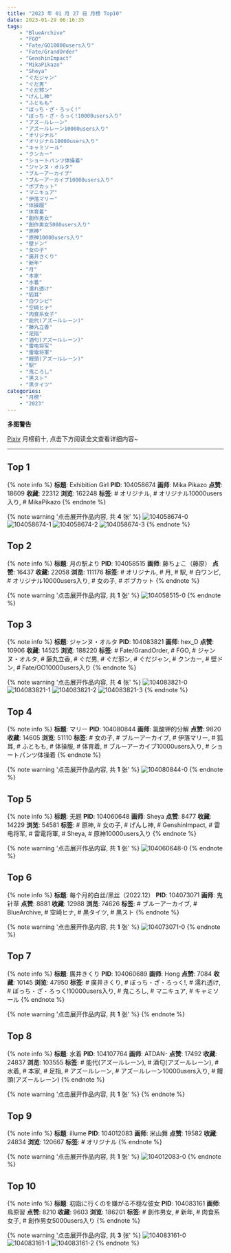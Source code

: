 ```yaml
---
title: "2023 年 01 月 27 日 月榜 Top10"
date: 2023-01-29 06:16:35
tags:
    - "BlueArchive"
    - "FGO"
    - "Fate/GO10000users入り"
    - "Fate/GrandOrder"
    - "GenshinImpact"
    - "MikaPikazo"
    - "Sheya"
    - "ぐだジャン"
    - "ぐだ男"
    - "ぐだ邪ン"
    - "げんし神"
    - "ふともも"
    - "ぼっち・ざ・ろっく!"
    - "ぼっち・ざ・ろっく!10000users入り"
    - "アズールレーン"
    - "アズールレーン10000users入り"
    - "オリジナル"
    - "オリジナル10000users入り"
    - "キャミソール"
    - "クンカー"
    - "ショートパンツ体操着"
    - "ジャンヌ・オルタ"
    - "ブルーアーカイブ"
    - "ブルーアーカイブ10000users入り"
    - "ボブカット"
    - "マニキュア"
    - "伊落マリー"
    - "体操服"
    - "体育着"
    - "創作男女"
    - "創作男女5000users入り"
    - "原神"
    - "原神10000users入り"
    - "壁ドン"
    - "女の子"
    - "廣井きくり"
    - "新年"
    - "月"
    - "本家"
    - "水着"
    - "濡れ透け"
    - "狐耳"
    - "白ワンピ"
    - "空崎ヒナ"
    - "肉食系女子"
    - "能代(アズールレーン)"
    - "藤丸立香"
    - "足指"
    - "酒匂(アズールレーン)"
    - "雷电将军"
    - "雷電将軍"
    - "饅頭(アズールレーン)"
    - "駅"
    - "鬼ころし"
    - "黒スト"
    - "黒タイツ"
categories:
    - "月榜"
    - "2023"
---
```


<i class="fa fa-triangle-exclamation"></i>**多图警告**<i class="fa fa-triangle-exclamation"></i>

[Pixiv](https://www.pixiv.net/) 月榜前十, 点击下方阅读全文查看详细内容~

<!-- more -->

---

## Top 1

{% note info %}
**标题**: Exhibition Girl
**PID**: 104058674 **画师**: Mika Pikazo
**点赞**: 18609 **收藏**: 22312 **浏览**: 162248
**标签**: # オリジナル, # オリジナル10000users入り, # MikaPikazo
{% endnote %}

{% note warning '点击展开作品内容, 共 **4** 张' %}
![104058674-0](https://i.pixiv.re/img-original/img/2022/12/31/00/01/15/104058674_p0.png)
![104058674-1](https://i.pixiv.re/img-original/img/2022/12/31/00/01/15/104058674_p1.png)
![104058674-2](https://i.pixiv.re/img-original/img/2022/12/31/00/01/15/104058674_p2.png)
![104058674-3](https://i.pixiv.re/img-original/img/2022/12/31/00/01/15/104058674_p3.png)
{% endnote %}

## Top 2

{% note info %}
**标题**: 月の駅より
**PID**: 104058515 **画师**: 藤ちょこ（藤原）
**点赞**: 16437 **收藏**: 22058 **浏览**: 111176
**标签**: # オリジナル, # 月, # 駅, # 白ワンピ, # オリジナル10000users入り, # 女の子, # ボブカット
{% endnote %}

{% note warning '点击展开作品内容, 共 **1** 张' %}
![104058515-0](https://i.pixiv.re/img-original/img/2022/12/31/00/00/21/104058515_p0.png)
{% endnote %}

## Top 3

{% note info %}
**标题**: ジャンヌ・オルタ
**PID**: 104083821 **画师**: hex_D
**点赞**: 10906 **收藏**: 14525 **浏览**: 188220
**标签**: # Fate/GrandOrder, # FGO, # ジャンヌ・オルタ, # 藤丸立香, # ぐだ男, # ぐだ邪ン, # ぐだジャン, # クンカー, # 壁ドン, # Fate/GO10000users入り
{% endnote %}

{% note warning '点击展开作品内容, 共 **4** 张' %}
![104083821-0](https://i.pixiv.re/img-original/img/2022/12/31/18/55/08/104083821_p0.jpg)
![104083821-1](https://i.pixiv.re/img-original/img/2022/12/31/18/55/08/104083821_p1.jpg)
![104083821-2](https://i.pixiv.re/img-original/img/2022/12/31/18/55/08/104083821_p2.jpg)
![104083821-3](https://i.pixiv.re/img-original/img/2022/12/31/18/55/08/104083821_p3.jpg)
{% endnote %}

## Top 4

{% note info %}
**标题**: マリー
**PID**: 104080844 **画师**: 氯酸钾的分解
**点赞**: 9820 **收藏**: 14605 **浏览**: 51110
**标签**: # 女の子, # ブルーアーカイブ, # 伊落マリー, # 狐耳, # ふともも, # 体操服, # 体育着, # ブルーアーカイブ10000users入り, # ショートパンツ体操着
{% endnote %}

{% note warning '点击展开作品内容, 共 **1** 张' %}
![104080844-0](https://i.pixiv.re/img-original/img/2022/12/31/17/34/31/104080844_p0.jpg)
{% endnote %}

## Top 5

{% note info %}
**标题**: 无题
**PID**: 104060648 **画师**: Sheya
**点赞**: 8477 **收藏**: 14229 **浏览**: 54581
**标签**: # 原神, # 女の子, # げんし神, # GenshinImpact, # 雷电将军, # 雷電将軍, # Sheya, # 原神10000users入り
{% endnote %}

{% note warning '点击展开作品内容, 共 **1** 张' %}
![104060648-0](https://i.pixiv.re/img-original/img/2022/12/31/00/54/40/104060648_p0.jpg)
{% endnote %}

## Top 6

{% note info %}
**标题**: 每个月的白丝/黑丝（2022.12）
**PID**: 104073071 **画师**: 鬼针草
**点赞**: 8881 **收藏**: 12988 **浏览**: 74626
**标签**: # ブルーアーカイブ, # BlueArchive, # 空崎ヒナ, # 黒タイツ, # 黒スト
{% endnote %}

{% note warning '点击展开作品内容, 共 **1** 张' %}
![104073071-0](https://i.pixiv.re/img-original/img/2022/12/31/13/02/05/104073071_p0.jpg)
{% endnote %}

## Top 7

{% note info %}
**标题**: 廣井きくり
**PID**: 104060689 **画师**: Hong
**点赞**: 7084 **收藏**: 10145 **浏览**: 47950
**标签**: # 廣井きくり, # ぼっち・ざ・ろっく!, # 濡れ透け, # ぼっち・ざ・ろっく!10000users入り, # 鬼ころし, # マニキュア, # キャミソール
{% endnote %}

{% note warning '点击展开作品内容, 共 **1** 张' %}
{% endnote %}

## Top 8

{% note info %}
**标题**: 水着
**PID**: 104107764 **画师**: ATDAN-
**点赞**: 17492 **收藏**: 24837 **浏览**: 103555
**标签**: # 能代(アズールレーン), # 酒匂(アズールレーン), # 水着, # 本家, # 足指, # アズールレーン, # アズールレーン10000users入り, # 饅頭(アズールレーン)
{% endnote %}

{% note warning '点击展开作品内容, 共 **1** 张' %}
{% endnote %}

## Top 9

{% note info %}
**标题**: illume
**PID**: 104012083 **画师**: 米山舞
**点赞**: 19582 **收藏**: 24834 **浏览**: 120667
**标签**: # オリジナル
{% endnote %}

{% note warning '点击展开作品内容, 共 **1** 张' %}
![104012083-0](https://i.pixiv.re/img-original/img/2022/12/29/12/34/18/104012083_p0.jpg)
{% endnote %}

## Top 10

{% note info %}
**标题**: 初詣に行くのを嫌がる不穏な彼女
**PID**: 104083161 **画师**: 鳥原習
**点赞**: 8210 **收藏**: 9603 **浏览**: 186201
**标签**: # 創作男女, # 新年, # 肉食系女子, # 創作男女5000users入り
{% endnote %}

{% note warning '点击展开作品内容, 共 **3** 张' %}
![104083161-0](https://i.pixiv.re/img-original/img/2022/12/31/18/37/29/104083161_p0.jpg)
![104083161-1](https://i.pixiv.re/img-original/img/2022/12/31/18/37/29/104083161_p1.jpg)
![104083161-2](https://i.pixiv.re/img-original/img/2022/12/31/18/37/29/104083161_p2.jpg)
{% endnote %}
